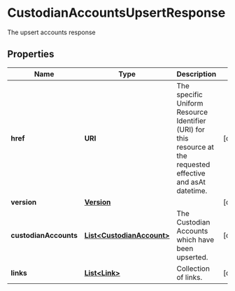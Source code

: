

# CustodianAccountsUpsertResponse

The upsert accounts response

## Properties

Name | Type | Description | Notes
------------ | ------------- | ------------- | -------------
**href** | **URI** | The specific Uniform Resource Identifier (URI) for this resource at the requested effective and asAt datetime. |  [optional]
**version** | [**Version**](Version.md) |  |  [optional]
**custodianAccounts** | [**List&lt;CustodianAccount&gt;**](CustodianAccount.md) | The Custodian Accounts which have been upserted. |  [optional]
**links** | [**List&lt;Link&gt;**](Link.md) | Collection of links. |  [optional]



